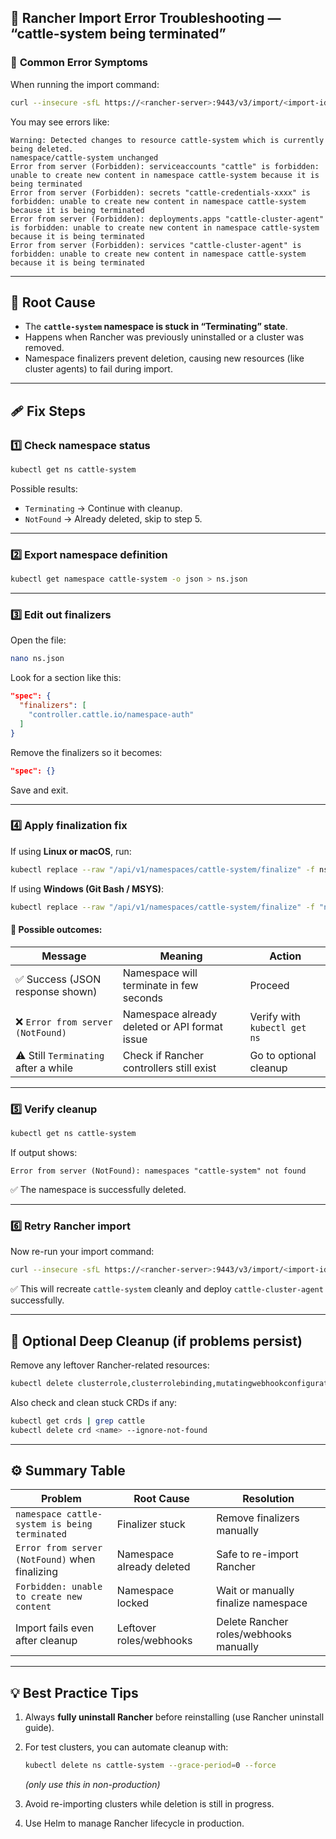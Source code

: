 ## 🧩 **Rancher Import Error Troubleshooting — “cattle-system being terminated”**

### 🧠 **Common Error Symptoms**

When running the import command:

```bash
curl --insecure -sfL https://<rancher-server>:9443/v3/import/<import-id>.yaml | kubectl apply -f -
```

You may see errors like:

```
Warning: Detected changes to resource cattle-system which is currently being deleted.
namespace/cattle-system unchanged
Error from server (Forbidden): serviceaccounts "cattle" is forbidden: unable to create new content in namespace cattle-system because it is being terminated
Error from server (Forbidden): secrets "cattle-credentials-xxxx" is forbidden: unable to create new content in namespace cattle-system because it is being terminated
Error from server (Forbidden): deployments.apps "cattle-cluster-agent" is forbidden: unable to create new content in namespace cattle-system because it is being terminated
Error from server (Forbidden): services "cattle-cluster-agent" is forbidden: unable to create new content in namespace cattle-system because it is being terminated
```

---

## 🧭 **Root Cause**

* The **`cattle-system` namespace is stuck in “Terminating” state**.
* Happens when Rancher was previously uninstalled or a cluster was removed.
* Namespace finalizers prevent deletion, causing new resources (like cluster agents) to fail during import.

---

## 🩹 **Fix Steps**

### **1️⃣ Check namespace status**

```bash
kubectl get ns cattle-system
```

Possible results:

* `Terminating` → Continue with cleanup.
* `NotFound` → Already deleted, skip to step 5.

---

### **2️⃣ Export namespace definition**

```bash
kubectl get namespace cattle-system -o json > ns.json
```

---

### **3️⃣ Edit out finalizers**

Open the file:

```bash
nano ns.json
```

Look for a section like this:

```json
"spec": {
  "finalizers": [
    "controller.cattle.io/namespace-auth"
  ]
}
```

Remove the finalizers so it becomes:

```json
"spec": {}
```

Save and exit.

---

### **4️⃣ Apply finalization fix**

If using **Linux or macOS**, run:

```bash
kubectl replace --raw "/api/v1/namespaces/cattle-system/finalize" -f ns.json
```

If using **Windows (Git Bash / MSYS)**:

```bash
kubectl replace --raw "/api/v1/namespaces/cattle-system/finalize" -f "ns.json"
```

#### 🧾 Possible outcomes:

| Message                              | Meaning                                       | Action                       |
| ------------------------------------ | --------------------------------------------- | ---------------------------- |
| ✅ Success (JSON response shown)      | Namespace will terminate in few seconds       | Proceed                      |
| ❌ `Error from server (NotFound)`     | Namespace already deleted or API format issue | Verify with `kubectl get ns` |
| ⚠️ Still `Terminating` after a while | Check if Rancher controllers still exist      | Go to optional cleanup       |

---

### **5️⃣ Verify cleanup**

```bash
kubectl get ns cattle-system
```

If output shows:

```
Error from server (NotFound): namespaces "cattle-system" not found
```

✅ The namespace is successfully deleted.

---

### **6️⃣ Retry Rancher import**

Now re-run your import command:

```bash
curl --insecure -sfL https://<rancher-server>:9443/v3/import/<import-id>.yaml | kubectl apply -f -
```

✅ This will recreate `cattle-system` cleanly and deploy `cattle-cluster-agent` successfully.

---

## 🧼 **Optional Deep Cleanup (if problems persist)**

Remove any leftover Rancher-related resources:

```bash
kubectl delete clusterrole,clusterrolebinding,mutatingwebhookconfiguration,validatingwebhookconfiguration -l cattle.io/creator=norman --ignore-not-found
```

Also check and clean stuck CRDs if any:

```bash
kubectl get crds | grep cattle
kubectl delete crd <name> --ignore-not-found
```

---

## ⚙️ **Summary Table**

| Problem                                        | Root Cause                | Resolution                             |
| ---------------------------------------------- | ------------------------- | -------------------------------------- |
| `namespace cattle-system is being terminated`  | Finalizer stuck           | Remove finalizers manually             |
| `Error from server (NotFound)` when finalizing | Namespace already deleted | Safe to re-import Rancher              |
| `Forbidden: unable to create new content`      | Namespace locked          | Wait or manually finalize namespace    |
| Import fails even after cleanup                | Leftover roles/webhooks   | Delete Rancher roles/webhooks manually |

---

## 💡 **Best Practice Tips**

1. Always **fully uninstall Rancher** before reinstalling (use Rancher uninstall guide).
2. For test clusters, you can automate cleanup with:

   ```bash
   kubectl delete ns cattle-system --grace-period=0 --force
   ```

   *(only use this in non-production)*
3. Avoid re-importing clusters while deletion is still in progress.
4. Use Helm to manage Rancher lifecycle in production.

